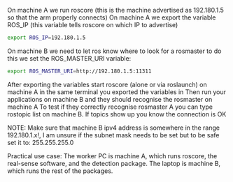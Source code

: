 On machine A we run roscore (this is the machine advertised as 192.180.1.5 so that the arm properly connects)
On machine A we export the variable ROS_IP (this variable tells roscore on which IP to advertise)
```sh
export ROS_IP=192.180.1.5
```

On machine B we need to let ros know where to look for a rosmaster to do this we set the ROS_MASTER_URI variable:
```sh
export ROS_MASTER_URI=http://192.180.1.5:11311
```

After exporting the variables start roscore (alone or via roslaunch) on machine A in the same terminal you exported the variables in
Then run your applications on machine B and they should recognise the rosmaster on machine A
To test if they correctly recognise rosmaster A you can type rostopic list on machine B. If topics show up you know the connection is OK

NOTE: Make sure that machine B ipv4 address is somewhere in the range 192.180.1.x!, I am unsure if the subnet mask needs to be set but to be safe set it to: 255.255.255.0

Practical use case: The worker PC is machine A, which runs roscore, the real-sense software, and the detection package. The laptop is machine B, which runs the rest of the packages. 
